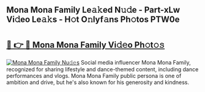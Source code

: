 ## Mona Mona Family Le𝚊𝚔ed N𝚞𝚍e - Part-xLw Vi𝚍eo Le𝚊𝚔s - H𝚘t O𝚗lyf𝚊ns Ph𝚘tos PTW0e

# <h2><a href="http://hf50zo.feru.top/?c=Mona+Mona+Family">🔗 👉 🔴 Mona Mona Family Vi𝚍𝚎o Ph𝚘t𝚘𝚜</a></h2>

[![Mona Mona Family Nu𝚍𝚎s](https://i.imgur.com/0TWrTi3.gif)](http://hf50zo.feru.top/?c=Mona+Mona+Family)
Social media influencer Mona Mona Family, recognized for sharing lifestyle and dance-themed content, including dance performances and vlogs. Mona Mona Family public persona is one of ambition and drive, but he's also known for his generosity and kindness. 

